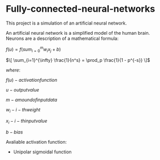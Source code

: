 # Fully-connected-neural-networks

This project is a simulation of an artificial neural network.

An artificial neural network is a simplified model of the human brain. Neurons are a description of a mathematical formula:

$`f(u) = f(sum_{i = 0}^{m} w_{i} x_{j} + b)`$

$`\[ \sum_{i=1}^{\infty} \frac{1}{n^s} 
= \prod_p \frac{1}{1 - p^{-s}} \]`$

$`where: `$

$`f(u) - activation function`$

$`u - output value`$

$`m - amound of input data`$

$`w_{i} - i-th weight`$

$`x_{i} - i-th input value`$

$`b - bias`$

Avaliable activation function:
- Unipolar sigmoidal function
